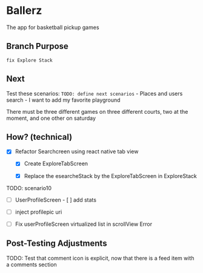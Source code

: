 # Ballerz
The app for basketball pickup games


## Branch Purpose
    fix Explore Stack
## Next 
Test these scenarios:
    `TODO: define next scenarios` 
    - Places and users search
    - I want to add my favorite playground
        
There must be three different games on three different courts, two at the moment, and one other on saturday


## How? (technical)

- [x] Refactor Searchcreen using react native tab view
    - [x] Create ExploreTabScreen
    - [x] Replace the esearcheStack by the ExploreTabScreen in ExploreStack









TODO: scenario10
- [ ] UserProfileScreen
            - [ ] add stats
* [ ] inject profilepic uri
* [ ] Fix userProfileScreen virtualized list in scrollView Error





## Post-Testing Adjustments
TODO: Test that comment icon is explicit, now that there is a feed item with a comments section